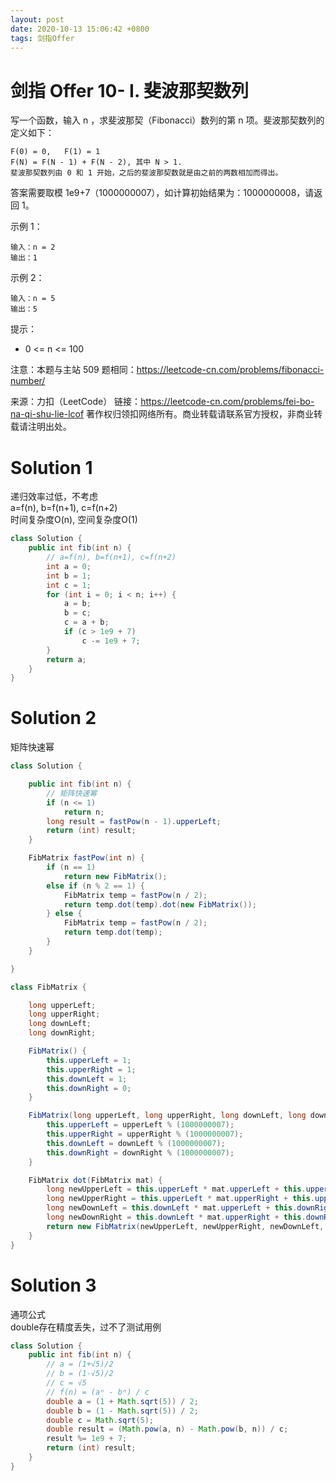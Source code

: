 ```yaml
---
layout: post
date: 2020-10-13 15:06:42 +0800
tags: 剑指Offer
---
```


# 剑指 Offer 10- I. 斐波那契数列

写一个函数，输入 n ，求斐波那契（Fibonacci）数列的第 n 项。斐波那契数列的定义如下：
```
F(0) = 0,   F(1) = 1
F(N) = F(N - 1) + F(N - 2), 其中 N > 1.
斐波那契数列由 0 和 1 开始，之后的斐波那契数就是由之前的两数相加而得出。
```
答案需要取模 1e9+7（1000000007），如计算初始结果为：1000000008，请返回 1。

示例 1：
```
输入：n = 2
输出：1
```
示例 2：
```
输入：n = 5
输出：5
```
提示：
+ 0 <= n <= 100

注意：本题与主站 509 题相同：https://leetcode-cn.com/problems/fibonacci-number/

来源：力扣（LeetCode）
链接：https://leetcode-cn.com/problems/fei-bo-na-qi-shu-lie-lcof
著作权归领扣网络所有。商业转载请联系官方授权，非商业转载请注明出处。

# Solution 1
递归效率过低，不考虑  
a=f(n), b=f(n+1), c=f(n+2)  
时间复杂度O(n), 空间复杂度O(1)  
``` java
class Solution {
    public int fib(int n) {
        // a=f(n), b=f(n+1), c=f(n+2)
        int a = 0;
        int b = 1;
        int c = 1;
        for (int i = 0; i < n; i++) {
            a = b;
            b = c;
            c = a + b;
            if (c > 1e9 + 7)
                c -= 1e9 + 7;
        }
        return a;
    }
}
```

# Solution 2
矩阵快速幂  
``` java
class Solution {

    public int fib(int n) {
        // 矩阵快速幂
        if (n <= 1)
            return n;
        long result = fastPow(n - 1).upperLeft;
        return (int) result;
    }

    FibMatrix fastPow(int n) {
        if (n == 1)
            return new FibMatrix();
        else if (n % 2 == 1) {
            FibMatrix temp = fastPow(n / 2);
            return temp.dot(temp).dot(new FibMatrix());
        } else {
            FibMatrix temp = fastPow(n / 2);
            return temp.dot(temp);
        }
    }

}

class FibMatrix {

    long upperLeft;
    long upperRight;
    long downLeft;
    long downRight;

    FibMatrix() {
        this.upperLeft = 1;
        this.upperRight = 1;
        this.downLeft = 1;
        this.downRight = 0;
    }

    FibMatrix(long upperLeft, long upperRight, long downLeft, long downRight) {
        this.upperLeft = upperLeft % (1000000007);
        this.upperRight = upperRight % (1000000007);
        this.downLeft = downLeft % (1000000007);
        this.downRight = downRight % (1000000007);
    }

    FibMatrix dot(FibMatrix mat) {
        long newUpperLeft = this.upperLeft * mat.upperLeft + this.upperRight * mat.downLeft;
        long newUpperRight = this.upperLeft * mat.upperRight + this.upperRight * mat.downRight;
        long newDownLeft = this.downLeft * mat.upperLeft + this.downRight * mat.downLeft;
        long newDownRight = this.downLeft * mat.upperRight + this.downRight * mat.downRight;
        return new FibMatrix(newUpperLeft, newUpperRight, newDownLeft, newDownRight);
    }
}
```

# Solution 3
通项公式  
double存在精度丢失，过不了测试用例  
``` java
class Solution {
    public int fib(int n) {
        // a = (1+√5)/2
        // b = (1-√5)/2
        // c = √5
        // f(n) = (aⁿ - bⁿ) / c
        double a = (1 + Math.sqrt(5)) / 2;
        double b = (1 - Math.sqrt(5)) / 2;
        double c = Math.sqrt(5);
        double result = (Math.pow(a, n) - Math.pow(b, n)) / c;
        result %= 1e9 + 7;
        return (int) result;
    }
}
```